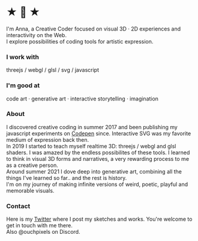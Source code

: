# ★ 👋 ★ <br/>

I'm Anna, a Creative Coder focused on visual 3D · 2D experiences and interactivity on the Web. </br> I explore possibilities of coding tools for artistic expression. <br/>

### I work with

threejs / webgl / glsl / svg / javascript

### I'm good at

code art · generative art · interactive storytelling · imagination

### About

I discovered creative coding in summer 2017 and been publishing my javascript experiments on [Codepen](https://codepen.io/ScavengerFrontend) since. Interactive SVG was my favorite medium of expression back then. <br/> In 2019 I started to teach myself realtime 3D: threejs / webgl and glsl shaders. I was amazed by the endless possibilites of these tools. I learned to think in visual 3D forms and narratives, a very rewarding process to me as a creative person. <br/>
Around summer 2021 I dove deep into generative art, combining all the things I've learned so far.. and the rest is history.
<br/>
I'm on my journey of making infinite versions of weird, poetic, playful and memorable visuals.

### Contact

Here is my [Twitter](https://twitter.com/ouchpixels) where I post my sketches and works. You're welcome to get in touch with me there. <br/> Also @ouchpixels on Discord.
